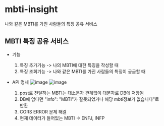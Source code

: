 # mbti-insight
나와 같은 MBTI를 가진 사람들의 특징 공유 서비스

MBTI 특징 공유 서비스
---
- 기능
  1) 특징 추가기능 -> 나의 MBTI에 대한 특징을 작성할 때
  2) 특징 조회기능 -> 나와 같은 MBTI를 가진 사람들의 특징이 궁금할 때

- API 명세
  ![image](https://github.com/MinjeMun/mbti-insight/assets/122153602/e83ff157-bb57-4cbd-bd51-adb6ab9a5dc1)
  ![image](https://github.com/MinjeMun/mbti-insight/assets/122153602/0cca9723-f716-4da8-ae82-edcffe4d58c0)

  1) post로 전달하는 MBTI는 대소문자 관계없이 대문자로 DB에 저장됨
  2) DB에 없다면 "info": "MBTI"가 잘못되었거나 해당 mbti정보가 없습니다"로 반환
  3) CORS ERROR 문제 해결
  4) 현재 데이터가 들어있는 MBTI -> ENFJ, INFP
